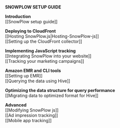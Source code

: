 **SNOWPLOW SETUP GUIDE**

**Introduction**  
[[SnowPlow setup guide]]  

**Deploying to CloudFront**  
[[Hosting SnowPlow.js|Hosting-SnowPlow-js]]  
[[Setting up the CloudFront collector]]

**Implementing JavaScript tracking**  
[[Integrating SnowPlow into your website]]  
[[Tracking your marketing campaigns]]

**Amazon EMR and CLI tools**  
[[Setting up EMR]]  
[[Querying the data using Hive]]  

**Optimizing the data structure for query performance**  
[[Migrating data to optimized format for Hive]]  
 
**Advanced**  
[[Modifying SnowPlow js]]  
[[Ad impression tracking]]  
[[Mobile app tracking]]